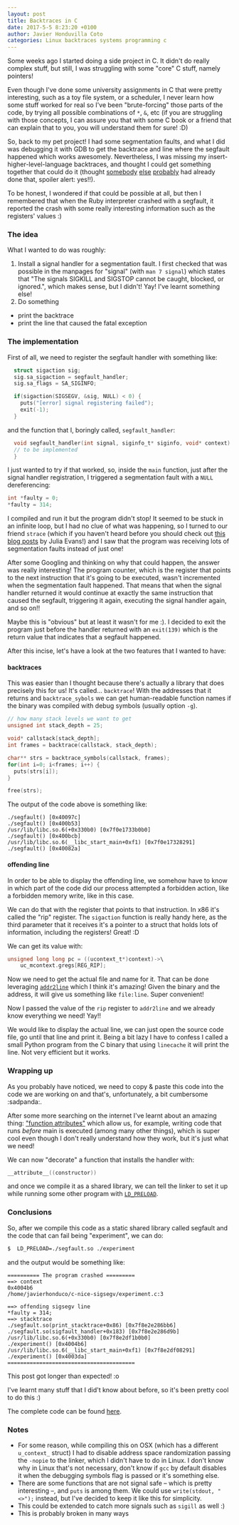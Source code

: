 ```yaml
---
layout: post
title: Backtraces in C
date: 2017-5-5 8:23:20 +0100
author: Javier Honduvilla Coto
categories: Linux backtraces systems programming c
---
```


Some weeks ago I started doing a side project in C. It didn't do really complex stuff, but still, I was struggling with some "core" C stuff, namely pointers!

Even though I've done some university assignments in C that were pretty interesting, such as a toy file system, or a scheduler, I never learn how some stuff worked for real so I've been "brute-forcing" those parts of the code, by trying all possible combinations of `*`, `&`, etc (if you are struggling with those concepts, I can assure you that with some C book or a friend that can explain that to you, you will understand them for sure! :D)

So, back to my pet project! I had some segmentation faults, and what I did was debugging it with GDB to get the backtrace and line where the segfault happened which works awesomely. Nevertheless, I was missing my insert-higher-level-language backtraces, and thought I could get something together that could do it (thought [somebody](https://www.gnu.org/software/libsigsegv/) [else](https://github.com/ddopson/node-segfault-handler) [probably](http://faulthandler.readthedocs.io/) had already done that, spoiler alert: yes!!).

To be honest, I wondered if that could be possible at all, but then I remembered that when the Ruby interpreter crashed with a segfault, it reported the crash with some really interesting information such as the registers' values :)

### The idea

What I wanted to do was roughly:
1. Install a signal handler for a segmentation fault. I first checked that was possible in the manpages for "signal" (with `man 7 signal`) which states that "The signals SIGKILL and SIGSTOP cannot be caught, blocked, or ignored.", which makes sense, but I didn't! Yay! I've learnt something else!
2. Do something
  - print the backtrace
  - print the line that caused the fatal exception

### The implementation
First of all, we need to register the segfault handler with something like:
```c
  struct sigaction sig;
  sig.sa_sigaction = segfault_handler;
  sig.sa_flags = SA_SIGINFO;

  if(sigaction(SIGSEGV, &sig, NULL) < 0) {
    puts("[error] signal registering failed");
    exit(-1);
  }
```
and the function that I, boringly called, `segfault_handler`:
```c
  void segfault_handler(int signal, siginfo_t* siginfo, void* context) {
  // to be implemented
  }
```

I just wanted to try if that worked, so, inside the `main` function, just after the signal handler registration, I triggered a segmentation fault with a `NULL` dereferencing:
```c
int *faulty = 0;
*faulty = 314;
```

I compiled and run it but the program didn't stop! It seemed to be stuck in an infinite loop, but I had no clue of what was happening, so I turned to our friend `strace` (which if you haven't heard before you should check out [this blog posts](https://jvns.ca/categories/strace/) by Julia Evans!) and I saw that the program was receiving lots of segmentation faults instead of just one!

After some Googling and thinking on why that could happen, the answer was really interesting! The program counter, which is the register that points to the next instruction that it's going to be executed, wasn't incremented when the segmentation fault happened. That means that when the signal handler returned it would continue at exactly the same instruction that caused the segfault, triggering it again, executing the signal handler again, and so on!!

Maybe this is "obvious" but at least it wasn't for me :). I decided to exit the program just before the handler returned with an `exit(139)` which is the return value that indicates that a segfault happened.

After this incise, let's have a look at the two features that I wanted to have:

#### backtraces
This was easier than I thought because there's actually a library that does precisely this for us! It's called... `backtrace`! With the addresses that it returns and `backtrace_sybols` we can get human-readable function names if the binary was compiled with debug symbols (usually option `-g`).

```c
// how many stack levels we want to get
unsigned int stack_depth = 25;

void* callstack[stack_depth];
int frames = backtrace(callstack, stack_depth);

char** strs = backtrace_symbols(callstack, frames);
for(int i=0; i<frames; i++) {
  puts(strs[i]);
}

free(strs);
```

The output of the code above is something like:
```
./segfault() [0x40097c]
./segfault() [0x400b53]
/usr/lib/libc.so.6(+0x330b0) [0x7f0e1733b0b0]
./segfault() [0x400bcb]
/usr/lib/libc.so.6(__libc_start_main+0xf1) [0x7f0e17328291]
./segfault() [0x40082a]
```

#### offending line
In order to be able to display the offending line, we somehow have to know in which part of the code did our process attempted a forbidden action, like a forbidden memory write, like in this case.

We can do that with the register that points to that instruction. In x86 it's called the "rip" register. The `sigaction` function is really handy here, as the third parameter that it receives it's a pointer to a struct that holds lots of information, including the registers! Great! :D

We can get its value with:
```c
unsigned long long pc = ((ucontext_t*)context)->\
    uc_mcontext.gregs[REG_RIP];
```

Now we need to get the actual file and name for it. That can be done leveraging [`addr2line`](https://sourceware.org/binutils/docs-2.21/binutils/addr2line.html) which I think it's amazing! Given the binary and the address, it will give us something like `file:line`. Super convenient!

Now I passed the value of the `rip` register to `addr2line` and we already know everything we need! Yay!!

We would like to display the actual line, we can just open the source code file, go until that line and print it. Being a bit lazy I have to confess I called a small Python program from the C binary that using `linecache` it will print the line. Not very efficient but it works.

### Wrapping up
As you probably have noticed, we need to copy & paste this code into the code we are working on and that's, unfortunately, a bit cumbersome :sadpanda:.

After some more searching on the internet I've learnt about an amazing thing: ["function attributes"](https://gcc.gnu.org/onlinedocs/gcc-4.3.3/gcc/Function-Attributes.html) which allow us, for example, writing code that runs _before_ main is executed (among many other things), which is super cool even though I don't really understand how they work, but it's just what we need!

We can now "decorate" a function that installs the handler with:
```c
__attribute__((constructor))
```

and once we compile it as a shared library, we can tell the linker to set it up while running some other program with [`LD_PRELOAD`](https://rafalcieslak.wordpress.com/2013/04/02/dynamic-linker-tricks-using-ld_preload-to-cheat-inject-features-and-investigate-programs/).

### Conclusions
So, after we compile this code as a static shared library called segfault and the code that can fail being "experiment", we can do:
```bash
$  LD_PRELOAD=./segfault.so ./experiment
```

and the output would be something like:

```
========== The program crashed =========
==> context
0x4004b6
/home/javierhonduco/c-nice-sigsegv/experiment.c:3

==> offending sigsegv line
*faulty = 314;
==> stacktrace
./segfault.so(print_stacktrace+0x86) [0x7f8e2e286bb6]
./segfault.so(sigfault_handler+0x183) [0x7f8e2e286d9b]
/usr/lib/libc.so.6(+0x330b0) [0x7f8e2df1b0b0]
./experiment() [0x4004b6]
/usr/lib/libc.so.6(__libc_start_main+0xf1) [0x7f8e2df08291]
./experiment() [0x4003da]
========================================
```

This post got longer than expected! :o

I've learnt many stuff that I did't know about before, so it's been pretty cool to do this :)

The complete code can be found [here](https://github.com/javierhonduco/wheres-my-segfault).

### Notes
* For some reason, while compiling this on OSX (which has a different `u_context_` struct) I had to disable address space randomization passing the `-nopie` to the linker, which I didn't have to do in Linux. I don't know why in Linux that's not necessary, don't know if `gcc` by default disables it when the debugging symbols flag is passed or it's something else.
* There are some functions that are not signal safe – which is pretty interesting –, and `puts` is among them. We could use `write(stdout, "<>");` instead, but I've decided to keep it like this for simplicity.
* This could be extended to catch more signals such as `sigill` as well :)
* This is probably broken in many ways
